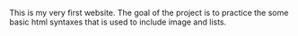 This is my very first website. The goal of the project is to practice the some basic html syntaxes that is used to include image and lists.  